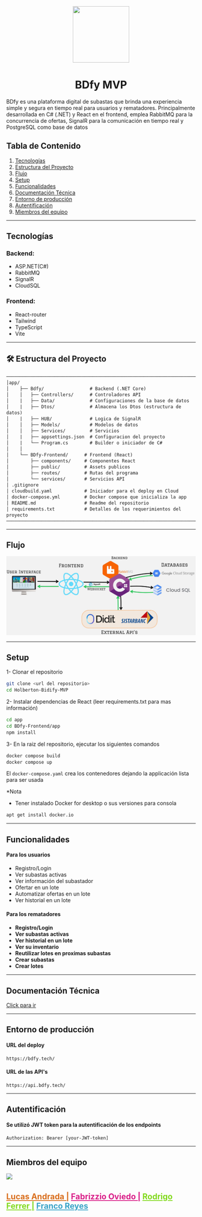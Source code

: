 <div align="center">
   <img src="https://i.imgur.com/5FReqDz.png" height="150" width="150"><h1>BDfy MVP</h1></img>
</div>
<p>BDfy es una plataforma digital de subastas que brinda una experiencia simple y segura en tiempo real para usuarios y rematadores. 
Principalmente desarrollada en C# (.NET) y React en el frontend, emplea RabbitMQ para la concurrencia de ofertas, SignalR para la comunicación en tiempo real y PostgreSQL como base de datos</p>

## Tabla de Contenido

1. [Tecnologías](#tecnologías)
2. [Estructura del Proyecto](#️-estructura-del-proyecto)
3. [Flujo](#flujo)
4. [Setup](#setup)
5. [Funcionalidades](#funcionalidades)
6. [Documentación Técnica](#documentación-técnica)
7. [Entorno de producción](#entorno-de-producción)
8. [Autentificación](#autentificación)
9. [Miembros del equipo](#miembros-del-equipo)
---

## Tecnologías

### Backend:
- ASP.NET(C#) 
- RabbitMQ
- SignalR
- CloudSQL

### Frontend:
- React-router
- Tailwind
- TypeScript
- Vite
---

## 🛠️ Estructura del Proyecto

```
───────────────────────────────────────────────────────────────────────────────────
│app/
│    ├── Bdfy/                 # Backend (.NET Core)
│    │   ├── Controllers/      # Controladores API
│    |   ├── Data/             # Configuraciones de la base de datos
│    |   ├── Dtos/             # Almacena los Dtos (estructura de datos)
│    |   ├── HUB/              # Logica de SignalR
│    │   ├── Models/           # Modelos de datos
│    │   ├── Services/         # Servicios
│    |   ├── appsettings.json  # Configuracion del proyecto
│    |   └── Program.cs        # Builder o iniciador de C#
│    │
│    └── BDfy-Frontend/      # Frontend (React)
│        ├── components/     # Componentes React
│        ├── public/         # Assets publicos
│        ├── routes/         # Rutas del programa  
│        └── services/       # Servicios API
│ .gitignore
│ cloudbuild.yaml            # Iniciador para el deploy en Cloud
│ docker-compose.yml         # Docker compose que inicializa la app
│ README.md                  # Readme del repositorio
│ requirements.txt           # Detalles de los requerimientos del proyecto
──────────────────────────────────────────────────────────────────────────────────
```
---

## Flujo

![image](https://raw.githubusercontent.com/lucas2mz/Lucas2mz/refs/heads/flow-BDfy/Diagrama%20Arquitectura%20bien%20centrado.jpg)

---

## Setup

1- Clonar el repositorio
```bash
git clone <url del repositorio>
cd Holberton-Bidify-MVP
```
2- Instalar dependencias de React (leer requirements.txt para mas información)
```bash
cd app
cd BDfy-Frontend/app
npm install
```
3- En la raiz del repositorio, ejecutar los siguientes comandos
```bash
docker compose build
docker compose up
```
El `docker-compose.yaml` crea los contenedores dejando la applicación lista para ser usada

*Nota
- Tener instalado Docker for desktop o sus versiones para consola
```bash
apt get install docker.io
```

---

<h2>Funcionalidades</h2>
<h4>Para los usuarios</h4>
<ul>
   <li>Registro/Login</li>
   <li>Ver subastas activas</li>
   <li>Ver información del subastador</li>
   <li>Ofertar en un lote</li>
   <li>Automatizar ofertas en un lote</li>
   <li>Ver historial en un lote</li>
</ul>
<h4>Para los rematadores<h4>
<ul>
   <li>Registro/Login</li>
   <li>Ver subastas activas</li>
   <li>Ver historial en un lote</li>
   <li>Ver su inventario</li>
   <li>Reutilizar lotes en proximas subastas</li>
   <li>Crear subastas</li>
   <li>Crear lotes</li>
</ul>
   
---

<h2>Documentación Técnica</h2>
<a href="https://docs.google.com/document/d/1otZBrP6yAiJaQfg6aJGTC2W4TJOyHt5vK8hkPa1jZvs/edit?usp=sharing"><p>Click para ir</p></a>

---

<h2>Entorno de producción</h2>
<h4>URL del deploy</h4>

```
https://bdfy.tech/
```

<h4>URL de las API's</h4>

```
https://api.bdfy.tech/
```
---

<h2>Autentificación</h2>

<h4>Se utilizó JWT token para la autentificación de los endpoints</h4>

```http
Authorization: Bearer [your-JWT-token]
```

---

## Miembros del equipo

<img src="https://i.imgur.com/BiDivk1.png"></img>

<h2><a href="https://github.com/lucas2mz" style="color:#D96E1C;" ><strong>Lucas Andrada |</strong></a>
<a href="https://github.com/Ifabri31" style="color:#D91C87;" ><strong>Fabrizzio Oviedo |</strong></a>
<a href="https://github.com/RodrigoFerrer" style="color:#81D91C;" ><strong>Rodrigo Ferrer |</strong></a>
<a href="https://github.com/Franco-byte" style="color:#38A3C7;" ><strong>Franco Reyes</strong></a></h2>
